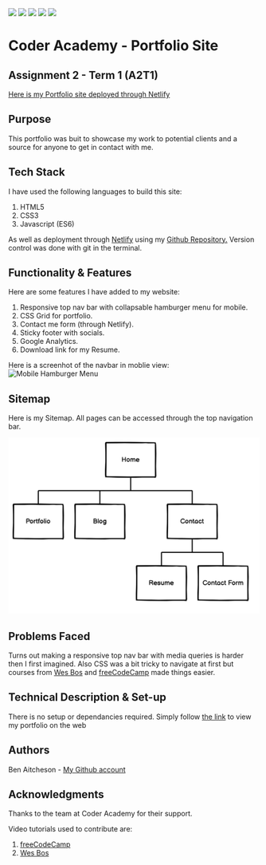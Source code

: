 <img src="https://img.shields.io/netlify/9226998f-7a02-479c-b33a-bd4ee87f8601?style=flat-square">
<img src="https://img.shields.io/tokei/lines/github/benaitcheson/portfolio-site?style=flat-square">
<img src="https://img.shields.io/github/languages/code-size/benaitcheson/portfolio-site?style=flat-square">
<img src="https://img.shields.io/github/downloads/benaitcheson/portfolio-site/total?style=flat-square">
<img src="https://img.shields.io/github/followers/benaitcheson?style=social">


# Coder Academy - Portfolio Site
## Assignment 2 - Term 1 (A2T1)


[Here is my Portfolio site deployed through Netlify][1]


## Purpose
This portfolio was buit to showcase my work to potential clients and a source for anyone to get in contact with me.

## Tech Stack
I have used the following languages to build this site:
1. HTML5
1. CSS3
1. Javascript (ES6)

As well as deployment through [Netlify][5] using my [Github Repository.][2]
Version control was done with git in the terminal.

## Functionality & Features

Here are some features I have added to my website:

1. Responsive top nav bar with collapsable hamburger menu for mobile.
1. CSS Grid for portfolio.
1. Contact me form (through Netlify).
1. Sticky footer with socials.
1. Google Analytics.
1. Download link for my Resume.



Here is a screenhot of the navbar in moblie view:
![Mobile Hamburger Menu]()


## Sitemap

Here is my Sitemap. All pages can be accessed through the top navigation bar.

![My Sitemap](SitemapCropped.png)


## Problems Faced

Turns out making a responsive top nav bar with media queries is harder then I first imagined. Also CSS was a bit tricky to navigate at first but courses from [Wes Bos][4] and [freeCodeCamp][3] made things easier.


## Technical Description & Set-up

There is no setup or dependancies required. Simply follow [the link][1] to view my portfolio on the web

## Authors

Ben Aitcheson - [My Github account][2]

## Acknowledgments

Thanks to the team at Coder Academy for their support.

Video tutorials used to contribute are:
1. [freeCodeCamp][3]
1. [Wes Bos][4]



[1]: https://priceless-jackson-e53021.netlify.app/
[2]: https://github.com/benaitcheson
[3]: https://www.freecodecamp.org/
[4]: https://wesbos.com/
[5]: https://www.netlify.com/
